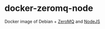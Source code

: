 # docker-zeromq-node

Docker image of Debian + [ZeroMQ](http://zeromq.org/) and [NodeJS](https://nodejs.org/en/)
